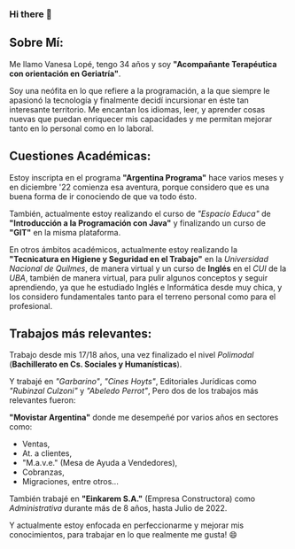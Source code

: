 ### Hi there 👋

## Sobre Mí:
Me llamo Vanesa Lopé, tengo 34 años y soy **"Acompañante Terapéutica con orientación en Geriatría"**.

Soy una neófita en lo que refiere a la programación, a la que siempre le apasionó la tecnología y finalmente decidí incursionar en éste tan interesante territorio.
Me encantan los idiomas, leer, y aprender cosas nuevas que puedan enriquecer mis capacidades y me permitan mejorar tanto en lo personal como en lo laboral.

## Cuestiones Académicas:
Estoy inscripta en el programa **"Argentina Programa"** hace varios meses y en diciembre '22 comienza esa aventura, porque considero que es una buena forma de ir conociendo de que va todo ésto.

También, actualmente estoy realizando el curso de *"Espacio Educa"* de **"Introducción a la Programación con Java"** y finalizando un curso de **"GIT"** en la misma plataforma.

En otros ámbitos académicos, actualmente estoy realizando la **"Tecnicatura en Higiene y Seguridad en el Trabajo"** en la *Universidad Nacional de Quilmes*, de manera virtual y un curso de **Inglés** en el *CUI* de la *UBA*, también de manera virtual, para pulir algunos conceptos y seguir aprendiendo, ya que he estudiado Inglés e Informática desde muy chica, y los considero fundamentales tanto para el terreno personal como para el profesional.

## Trabajos más relevantes:
Trabajo desde mis 17/18 años, una vez finalizado el nivel *Polimodal* (**Bachillerato en Cs. Sociales y Humanísticas**).

Y trabajé en *"Garbarino"*, *"Cines Hoyts"*, Editoriales Jurídicas como *"Rubinzal Culzoni"* y *"Abeledo Perrot"*,
Pero dos de los trabajos más relevantes fueron:

**"Movistar Argentina"** donde me desempeñé por varios años en sectores como:
- Ventas, 
- At. a clientes, 
- "M.a.v.e." (Mesa de Ayuda a Vendedores), 
- Cobranzas,
- Migraciones, entre otros...

También trabajé en **"Einkarem S.A."** (Empresa Constructora) como *Administrativa* durante más de 8 años, hasta Julio de 2022.


Y actualmente estoy enfocada en perfeccionarme y mejorar mis conocimientos, para trabajar en lo que realmente me gusta! :smile:

